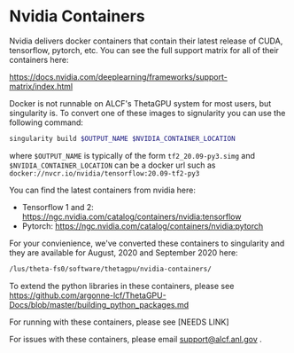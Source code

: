 # Nvidia Containers

Nvidia delivers docker containers that contain their latest release of CUDA, tensorflow, pytorch, etc.  You can see the full support matrix for all of their containers here:

https://docs.nvidia.com/deeplearning/frameworks/support-matrix/index.html

Docker is not runnable on ALCF's ThetaGPU system for most users, but singularity is.  To convert one of these images to signularity you can use the following command:

```bash
singularity build $OUTPUT_NAME $NVIDIA_CONTAINER_LOCATION
```
where `$OUTPUT_NAME` is typically of the form `tf2_20.09-py3.simg` and `$NVIDIA_CONTAINER_LOCATION` can be a docker url such as `docker://nvcr.io/nvidia/tensorflow:20.09-tf2-py3`

You can find the latest containers from nvidia here:
- Tensorflow 1 and 2: https://ngc.nvidia.com/catalog/containers/nvidia:tensorflow
- Pytorch: https://ngc.nvidia.com/catalog/containers/nvidia:pytorch

For your convienience, we've converted these containers to singularity and they are available for August, 2020 and September 2020 here:
```bash
/lus/theta-fs0/software/thetagpu/nvidia-containers/
```

To extend the python libraries in these containers, please see https://github.com/argonne-lcf/ThetaGPU-Docs/blob/master/building_python_packages.md

For running with these containers, please see [NEEDS LINK]

For issues with these containers, please email support@alcf.anl.gov .
